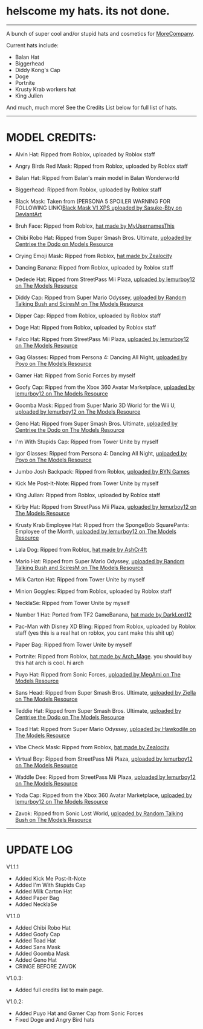 <h1> helscome my hats. its not done. </h1>


---

A bunch of super cool and/or stupid hats and cosmetics for [MoreCompany](https://thunderstore.io/c/lethal-company/p/notnotnotswipez/MoreCompany/).

Current hats include:
- Balan Hat
- Biggerhead
- Diddy Kong's Cap
- Doge
- Portnite
- Krusty Krab workers hat
- King Julien

And much, much more! See the Credits List below for full list of hats.

---
<h1>MODEL CREDITS:</h1>

- Alvin Hat: Ripped from Roblox, uploaded by Roblox staff

- Angry Birds Red Mask: Ripped from Roblox, uploaded by Roblox staff

- Balan Hat: Ripped from Balan's main model in Balan Wonderworld

- Biggerhead: Ripped from Roblox, uploaded by Roblox staff

- Black Mask: Taken from (PERSONA 5 SPOILER WARNING FOR FOLLOWING LINK)[Black Mask V1 XPS uploaded by Sasuke-Bby on DeviantArt](https://www.deviantart.com/sasuke-bby/art/Persona-5-Royal-Black-Mask-V1-XPS-915996637)

- Bruh Face: Ripped from Roblox, [hat made by MyUsernamesThis](https://www.roblox.com/catalog/6069648190/Bruh-Face)

- Chibi Robo Hat: Ripped from Super Smash Bros. Ultimate, [uploaded by Centrixe the Dodo on Models Resource](https://www.models-resource.com/nintendo_switch/supersmashbrosultimate/model/31679/)

- Crying Emoji Mask: Ripped from Roblox, [hat made by Zealocity](https://www.roblox.com/catalog/5358762685/Mask-Of-Outrageous-Laughs)

- Dancing Banana: Ripped from Roblox, uploaded by Roblox staff

- Dedede Hat: Ripped from StreetPass Mii Plaza, [uploaded by lemurboy12 on The Models Resource](https://www.models-resource.com/3ds/streetpassmiiplaza/model/17510/)

- Diddy Cap: Ripped from Super Mario Odyssey, [uploaded by Random Talking Bush and SciresM on The Models Resource](https://www.models-resource.com/nintendo_switch/supermarioodyssey/model/23762/)

- Dipper Cap: Ripped from Roblox, uploaded by Roblox staff

- Doge Hat: Ripped from Roblox, uploaded by Roblox staff

- Falco Hat: Ripped from StreetPass Mii Plaza, [uploaded by lemurboy12 on The Models Resource](https://www.models-resource.com/3ds/streetpassmiiplaza/model/18906/)

- Gag Glasses: Ripped from Persona 4: Dancing All Night, [uploaded by Poyo on The Models Resource](https://www.models-resource.com/playstation_vita/persona4dancingallnight/model/40770/)

- Gamer Hat: Ripped from Sonic Forces by myself

- Goofy Cap: Ripped from the Xbox 360 Avatar Marketplace, [uploaded by lemurboy12 on The Models Resource](https://www.models-resource.com/xbox_360/avatarmarketplace/model/24682/)

- Goomba Mask: Ripped from Super Mario 3D World for the Wii U, [uploaded by lemurboy12 on The Models Resource](https://www.models-resource.com/wii_u/supermario3dworld/model/11329/)

- Geno Hat: Ripped from Super Smash Bros. Ultimate, [uploaded by Centrixe the Dodo on The Models Resource](https://www.models-resource.com/nintendo_switch/supersmashbrosultimate/model/39518/)

- I'm With Stupids Cap: Ripped from Tower Unite by myself

- Igor Glasses: Ripped from Persona 4: Dancing All Night, [uploaded by Poyo on The Models Resource](https://www.models-resource.com/playstation_vita/persona4dancingallnight/model/40772/)

- Jumbo Josh Backpack: Ripped from Roblox, [uploaded by BYN Games](https://www.roblox.com/catalog/12364196099/Jumbo-Josh-Garten-of-Banban-Backpack)

- Kick Me Post-It-Note: Ripped from Tower Unite by myself

- King Julian: Ripped from Roblox, uploaded by Roblox staff

- Kirby Hat: Ripped from StreetPass Mii Plaza, [uploaded by lemurboy12 on The Models Resource](https://www.models-resource.com/3ds/streetpassmiiplaza/model/17514/)

- Krusty Krab Employee Hat: Ripped from the SpongeBob SquarePants: Employee of the Month, [uploaded by lemurboy12 on The Models Resource](https://www.models-resource.com/pc_computer/spongebobsquarepantsemployeeofthemonth/model/30114/)

- Lala Dog: Ripped from Roblox, [hat made by AshCr4ft](https://www.roblox.com/catalog/11444752708/Lala-Dog-Head)

- Mario Hat: Ripped from Super Mario Odyssey, [uploaded by Random Talking Bush and SciresM on The Models Resource](https://www.models-resource.com/nintendo_switch/supermarioodyssey/model/23749)

- Milk Carton Hat: Ripped from Tower Unite by myself

- Minion Goggles: Ripped from Roblox, uploaded by Roblox staff

- NecklaSe: Ripped from Tower Unite by myself

- Number 1 Hat: Ported from TF2 GameBanana, [hat made by DarkLord12](https://gamebanana.com/mods/201505)

- Pac-Man with Disney XD Bling: Ripped from Roblox, uploaded by Roblox staff (yes this is a real hat on roblox, you cant make this shit up)

- Paper Bag: Ripped from Tower Unite by myself

- Portnite: Ripped from Roblox, [hat made by Arch_Mage](https://www.roblox.com/catalog/12125180568/Portfish). you should buy this hat arch is cool. hi arch

- Puyo Hat: Ripped from Sonic Forces, [uploaded by MegAmi on The Models Resource](https://www.models-resource.com/pc_computer/sonicforces/model/39320/)

- Sans Head: Ripped from Super Smash Bros. Ultimate, [uploaded by Ziella on The Models Resource](https://www.models-resource.com/nintendo_switch/supersmashbrosultimate/model/33519/)

- Teddie Hat: Ripped from Super Smash Bros. Ultimate, [uploaded by Centrixe the Dodo on The Models Resource](https://www.models-resource.com/nintendo_switch/supersmashbrosultimate/model/31636/)

- Toad Hat: Ripped from Super Mario Odyssey, [uploaded by Hawkodile on The Models Resource](https://www.models-resource.com/nintendo_switch/supermarioodyssey/model/62891/)

- Vibe Check Mask: Ripped from Roblox, [hat made by Zealocity](https://www.roblox.com/catalog/5269023723/Checker-Of-Vibes)

- Virtual Boy: Ripped from StreetPass Mii Plaza, [uploaded by lemurboy12 on The Models Resource](https://www.models-resource.com/3ds/streetpassmiiplaza/model/18923/)

- Waddle Dee: Ripped from StreetPass Mii Plaza, [uploaded by lemurboy12 on The Models Resource](https://www.models-resource.com/3ds/streetpassmiiplaza/model/17519/)

- Yoda Cap: Ripped from the Xbox 360 Avatar Marketplace, [uploaded by lemurboy12 on The Models Resource](https://www.models-resource.com/xbox_360/avatarmarketplace/model/24699/)

- Zavok: Ripped from Sonic Lost World, [uploaded by Random Talking Bush on The Models Resource](https://www.models-resource.com/wii_u/soniclostworld/model/8898/)
 
---
<h1>UPDATE LOG</h1>

V1.1.1
- Added Kick Me Post-It-Note
- Added I'm With Stupids Cap
- Added Milk Carton Hat
- Added Paper Bag
- Added NecklaSe

V1.1.0
- Added Chibi Robo Hat
- Added Goofy Cap
- Added Toad Hat
- Added Sans Mask
- Added Goomba Mask
- Added Geno Hat
- CRINGE BEFORE ZAVOK

V1.0.3:
- Added full credits list to main page.


V1.0.2:
- Added Puyo Hat and Gamer Cap from Sonic Forces
- Fixed Doge and Angry Bird hats
